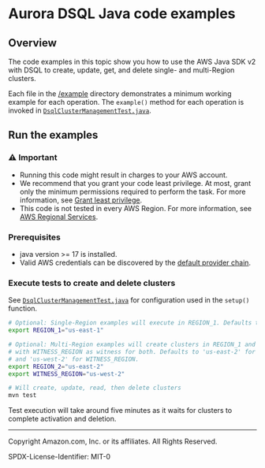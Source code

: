# Aurora DSQL Java code examples

## Overview

The code examples in this topic show you how to use the AWS Java SDK v2 with DSQL
to create, update, get, and delete single- and multi-Region clusters.

Each file in the [/example](src/main/java/org/example) directory demonstrates a minimum
working example for each operation. The `example()` method for each operation is invoked
in [`DsqlClusterManagementTest.java`](src/test/java/org/example/DsqlClusterManagementTest.java).

## Run the examples

### ⚠️ Important

* Running this code might result in charges to your AWS account.
* We recommend that you grant your code least privilege. At most, grant only the
  minimum permissions required to perform the task. For more information, see
  [Grant least privilege](https://docs.aws.amazon.com/IAM/latest/UserGuide/best-practices.html#grant-least-privilege).
* This code is not tested in every AWS Region. For more information, see
  [AWS Regional Services](https://aws.amazon.com/about-aws/global-infrastructure/regional-product-services).

### Prerequisites

- java version >= 17 is installed.
- Valid AWS credentials can be discovered by the [default provider chain](https://docs.aws.amazon.com/sdk-for-java/latest/developer-guide/credentials-chain.html).

### Execute tests to create and delete clusters

See [`DsqlClusterManagementTest.java`](src/test/java/org/example/DsqlClusterManagementTest.java) for configuration
used in the `setup()` function.

```sh
# Optional: Single-Region examples will execute in REGION_1. Defaults to 'us-east-1'.
export REGION_1="us-east-1"

# Optional: Multi-Region examples will create clusters in REGION_1 and REGION_2
# with WITNESS_REGION as witness for both. Defaults to 'us-east-2' for REGION_2
# and 'us-west-2' for WITNESS_REGION.
export REGION_2="us-east-2"
export WITNESS_REGION="us-west-2"

# Will create, update, read, then delete clusters
mvn test
```

Test execution will take around five minutes as it waits for clusters to complete activation and deletion.

---

Copyright Amazon.com, Inc. or its affiliates. All Rights Reserved.

SPDX-License-Identifier: MIT-0

